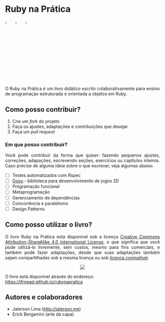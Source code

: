 # Ruby na Prática

<a href="https://discord.gg/ucapfAG" target="_blank"><img src="https://discordapp.com/assets/41484d92c876f76b20c7f746221e8151.svg" width="5%"></a>&nbsp;&nbsp;<a href="https://facebook.com/groups/rubynapratica" target="_blank"><img src="https://www.iconfinder.com/icons/970002/download/svg/128" width="5%"></a>&nbsp;&nbsp;<a href="https://ifrnead.github.io/rubynapratica/" target="_blank"><img src="https://www.iconfinder.com/icons/214658/download/svg/128" width="5%"></a>

<p align="justify">
  O Ruby na Prática é um livro didático escrito colaborativamente para ensino de programação estruturada e orientada a
  objetos em Ruby.
</p>

## Como posso contribuir?

1. Crie um _fork_ do projeto
2. Faça os ajustes, adaptações e contribuições que desejar
3. Faça um _pull request_

### Em que posso contribuir?

<p align="justify">
  Você pode contribuir da forma que quiser: fazendo pequenos ajustes, correções, adapações, escrevendo seções, exercícios ou
  capítulos inteiros. Caso precise de alguma ideia sobre o que escrever, veja algumas abaixo.
</p>

- [ ] Testes automatizados com Rspec
- [ ] [Gosu](https://www.libgosu.org/) - biblioteca para desenvolvimento de jogos 2D
- [ ] Programação funcional
- [ ] Metaprogramação
- [ ] Gerenciamento de dependências
- [ ] Concorrência e paralelismo
- [ ] Design Patterns

## Como posso utilizar o livro?

<p align="justify">
  O livro Ruby na Prática está disponível sob a licença <a href="http://creativecommons.org/licenses/by-sa/4.0/">Creative
  Commons Attribution-ShareAlike 4.0 International License</a>, o que significa que você pode utilizá-lo livremente, sem
  custos, mesmo para fins comerciais, e também pode fazer adaptações, desde que suas adaptações também sejam compartilhadas
  sob a mesma licença ou sob <a href="https://creativecommons.org/compatiblelicenses">licença compatível</a>.
</p>

<p align="center">
  <a href="http://creativecommons.org/licenses/by-sa/4.0/">
    <img src="https://licensebuttons.net/l/by-sa/4.0/88x31.png">
  </a>
</p>

<p>O livro está disponível através do endereço: <a href="https://ifrnead.github.io/rubynapratica" target="_blank">https://ifrnead.github.io/rubynapratica</a></p>

## Autores e colaboradores

* Jalerson Lima (http://jalerson.me)
* Erick Bergamini (arte da capa)
